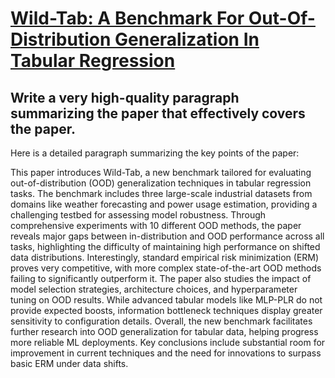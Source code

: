 # [Wild-Tab: A Benchmark For Out-Of-Distribution Generalization In Tabular   Regression](https://arxiv.org/abs/2312.01792)

## Write a very high-quality paragraph summarizing the paper that effectively covers the paper.

 Here is a detailed paragraph summarizing the key points of the paper:

This paper introduces Wild-Tab, a new benchmark tailored for evaluating out-of-distribution (OOD) generalization techniques in tabular regression tasks. The benchmark includes three large-scale industrial datasets from domains like weather forecasting and power usage estimation, providing a challenging testbed for assessing model robustness. Through comprehensive experiments with 10 different OOD methods, the paper reveals major gaps between in-distribution and OOD performance across all tasks, highlighting the difficulty of maintaining high performance on shifted data distributions. Interestingly, standard empirical risk minimization (ERM) proves very competitive, with more complex state-of-the-art OOD methods failing to significantly outperform it. The paper also studies the impact of model selection strategies, architecture choices, and hyperparameter tuning on OOD results. While advanced tabular models like MLP-PLR do not provide expected boosts, information bottleneck techniques display greater sensitivity to configuration details. Overall, the new benchmark facilitates further research into OOD generalization for tabular data, helping progress more reliable ML deployments. Key conclusions include substantial room for improvement in current techniques and the need for innovations to surpass basic ERM under data shifts.
